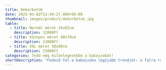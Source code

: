 ```yaml
---
title: Dekorbetűk
date: 2025-03-02T12:49:27.000+06:00
thumbnail: images/product/dekorbetuk.jpg
table:
  - title: Normál méret 35x65cm
    description: 12000Ft
  - title: Közepes méret 40x70cm
    description: 13800Ft
  - title: XXL méret 50x80cm
    description: 15800Ft
categories: Tedd még különlegesebbé a babaszobát!
shortDescription: "Fedezd fel a babaszoba legújabb trendjét: a falra ragasztható dekorbetűket! Egyedivé varázsolhatod vele a szobát, legyen szó a baba nevéről vagy egy kedves üzenetről. Kiegészítő elemekkel, mint virágok, pillangók, hajók, csillagok vagy horgonyok, még kedvesebbé teheted a dekorációt – csak a képzelet szab határt! Stílusos, gyors és bájos módja annak, hogy személyre szabd a kiságy környezetét!"
---
```



